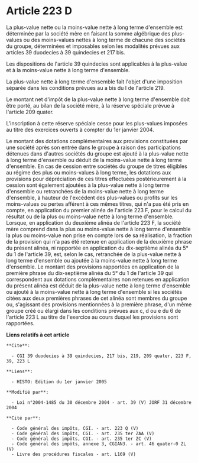 # Article 223 D

La plus-value nette ou la moins-value nette à long terme d'ensemble est déterminée par la société mère en faisant la somme
algébrique des plus-values ou des moins-values nettes à long terme de chacune des sociétés du groupe, déterminées et
imposables selon les modalités prévues aux articles 39 duodecies à 39 quindecies et 217 bis.

Les dispositions de l'article 39 quindecies sont applicables à la plus-value et à la moins-value nette à long terme
d'ensemble.

La plus-value nette à long terme d'ensemble fait l'objet d'une imposition séparée dans les conditions prévues au a bis du I
de l'article 219.

Le montant net d'impôt de la plus-value nette à long terme d'ensemble doit être porté, au bilan de la société mère, à la
réserve spéciale prévue à l'article 209 quater.

L'inscription à cette réserve spéciale cesse pour les plus-values imposées au titre des exercices ouverts à compter du 1er
janvier 2004.

Le montant des dotations complémentaires aux provisions constituées par une société après son entrée dans le groupe à raison
des participations détenues dans d'autres sociétés du groupe est ajouté à la plus-value nette à long terme d'ensemble ou
déduit de la moins-value nette à long terme d'ensemble. En cas de cession entre sociétés du groupe de titres éligibles au
régime des plus ou moins-values à long terme, les dotations aux provisions pour dépréciation de ces titres effectuées
postérieurement à la cession sont également ajoutées à la plus-value nette à long terme d'ensemble ou retranchées de la
moins-value nette à long terme d'ensemble, à hauteur de l'excédent des plus-values ou profits sur les moins-values ou pertes
afférent à ces mêmes titres, qui n'a pas été pris en compte, en application du premier alinéa de l'article 223 F, pour le
calcul du résultat ou de la plus ou moins-value nette à long terme d'ensemble. Lorsque, en application du deuxième alinéa de
l'article 223 F, la société mère comprend dans la plus ou moins-value nette à long terme d'ensemble la plus ou moins-value
non prise en compte lors de sa réalisation, la fraction de la provision qui n'a pas été retenue en application de la deuxième
phrase du présent alinéa, ni rapportée en application du dix-septième alinéa du 5° du 1 de l'article 39, est, selon le cas,
retranchée de la plus-value nette à long terme d'ensemble ou ajoutée à la moins-value nette à long terme d'ensemble. Le
montant des provisions rapportées en application de la première phrase du dix-septième alinéa du 5° du 1 de l'article 39 qui
correspondent aux dotations complémentaires non retenues en application du présent alinéa est déduit de la plus-value nette à
long terme d'ensemble ou ajouté à la moins-value nette à long terme d'ensemble si les sociétés citées aux deux premières
phrases de cet alinéa sont membres du groupe ou, s'agissant des provisions mentionnées à la première phrase, d'un même groupe
créé ou élargi dans les conditions prévues aux c, d ou e du 6 de l'article 223 L au titre de l'exercice au cours duquel les
provisions sont rapportées.

**Liens relatifs à cet article**

	**Cite**:

	  - CGI 39 duodecies à 39 quindecies, 217 bis, 219, 209 quater, 223 F, 39, 223 L

	**Liens**:

	  - HISTO: Edition du 1er janvier 2005

	**Modifié par**:

	  - Loi n°2004-1485 du 30 décembre 2004 - art. 39 (V) JORF 31 décembre 2004

	**Cité par**:

	  - Code général des impôts, CGI. - art. 223 Q (V)
	  - Code général des impôts, CGI. - art. 235 ter ZAA (V)
	  - Code général des impôts, CGI. - art. 235 ter ZC (V)
	  - Code général des impôts, annexe 3, CGIAN3. - art. 46 quater-0 ZL (V)
	  - Livre des procédures fiscales - art. L169 (V)
